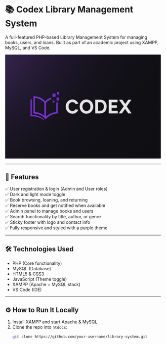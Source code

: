 # 📚 Codex Library Management System

A full-featured PHP-based Library Management System for managing books, users, and loans. Built as part of an academic project using XAMPP, MySQL, and VS Code.

<p align="center">
  <img src="logo.png" alt="Codex Library Management System Logo" width="700">
</p>

---

## 🔧 Features

✅ User registration & login (Admin and User roles)  
✅ Dark and light mode toggle  
✅ Book browsing, loaning, and returning  
✅ Reserve books and get notified when available  
✅ Admin panel to manage books and users  
✅ Search functionality by title, author, or genre  
✅ Sticky footer with logo and contact info  
✅ Fully responsive and styled with a purple theme  

---

## 🛠️ Technologies Used

- PHP (Core functionality)  
- MySQL (Database)  
- HTML5 & CSS3  
- JavaScript (Theme toggle)  
- XAMPP (Apache + MySQL stack)  
- VS Code (IDE)  

---

## ⚙️ How to Run It Locally

1. Install XAMPP and start Apache & MySQL  
2. Clone the repo into `htdocs`:
   ```bash
   git clone https://github.com/your-username/library-system.git
